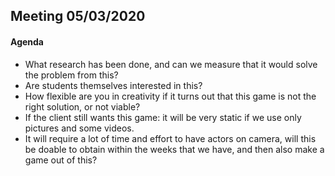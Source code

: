 ## Meeting 05/03/2020

#### Agenda
- What research has been done, and can we measure that it would solve the problem from this?
- Are students themselves interested in this?
- How flexible are you in creativity if it turns out that this game is not the right solution, or not viable?
- If the client still wants this game: it will be very static if we use only pictures and some videos. 
- It will require a lot of time and effort to have actors on camera, will this be doable to obtain within the weeks that we have, and then also make a game out of this?
